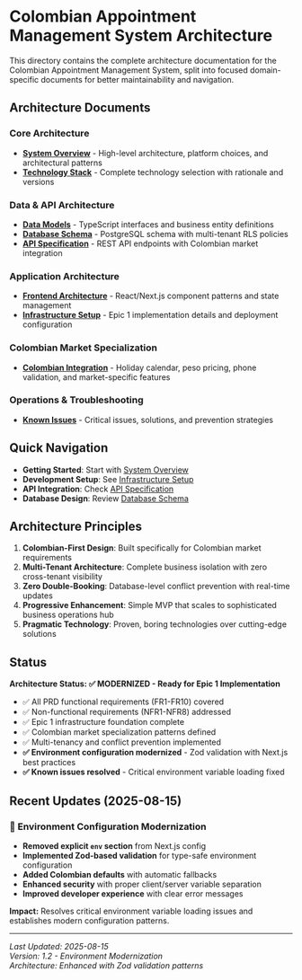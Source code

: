 # Colombian Appointment Management System Architecture

This directory contains the complete architecture documentation for the Colombian Appointment Management System, split into focused domain-specific documents for better maintainability and navigation.

## Architecture Documents

### Core Architecture
- **[System Overview](./01-system-overview.md)** - High-level architecture, platform choices, and architectural patterns
- **[Technology Stack](./02-tech-stack.md)** - Complete technology selection with rationale and versions

### Data & API Architecture  
- **[Data Models](./03-data-models.md)** - TypeScript interfaces and business entity definitions
- **[Database Schema](./04-database-schema.md)** - PostgreSQL schema with multi-tenant RLS policies
- **[API Specification](./05-api-specification.md)** - REST API endpoints with Colombian market integration

### Application Architecture
- **[Frontend Architecture](./06-frontend-architecture.md)** - React/Next.js component patterns and state management
- **[Infrastructure Setup](./07-infrastructure.md)** - Epic 1 implementation details and deployment configuration

### Colombian Market Specialization
- **[Colombian Integration](./08-colombian-integration.md)** - Holiday calendar, peso pricing, phone validation, and market-specific features

### Operations & Troubleshooting
- **[Known Issues](./09-known-issues.md)** - Critical issues, solutions, and prevention strategies

## Quick Navigation

- **Getting Started**: Start with [System Overview](./01-system-overview.md)
- **Development Setup**: See [Infrastructure Setup](./07-infrastructure.md)
- **API Integration**: Check [API Specification](./05-api-specification.md)
- **Database Design**: Review [Database Schema](./04-database-schema.md)

## Architecture Principles

1. **Colombian-First Design**: Built specifically for Colombian market requirements
2. **Multi-Tenant Architecture**: Complete business isolation with zero cross-tenant visibility  
3. **Zero Double-Booking**: Database-level conflict prevention with real-time updates
4. **Progressive Enhancement**: Simple MVP that scales to sophisticated business operations hub
5. **Pragmatic Technology**: Proven, boring technologies over cutting-edge solutions

## Status

**Architecture Status: ✅ MODERNIZED - Ready for Epic 1 Implementation**

- ✅ All PRD functional requirements (FR1-FR10) covered
- ✅ Non-functional requirements (NFR1-NFR8) addressed  
- ✅ Epic 1 infrastructure foundation complete
- ✅ Colombian market specialization patterns defined
- ✅ Multi-tenancy and conflict prevention implemented
- **✅ Environment configuration modernized** - Zod validation with Next.js best practices
- **✅ Known issues resolved** - Critical environment variable loading fixed

## Recent Updates (2025-08-15)

### 🔧 Environment Configuration Modernization
- **Removed explicit `env` section** from Next.js config
- **Implemented Zod-based validation** for type-safe environment configuration
- **Added Colombian defaults** with automatic fallbacks
- **Enhanced security** with proper client/server variable separation
- **Improved developer experience** with clear error messages

**Impact:** Resolves critical environment variable loading issues and establishes modern configuration patterns.

---

*Last Updated: 2025-08-15*  
*Version: 1.2 - Environment Modernization*  
*Architecture: Enhanced with Zod validation patterns*